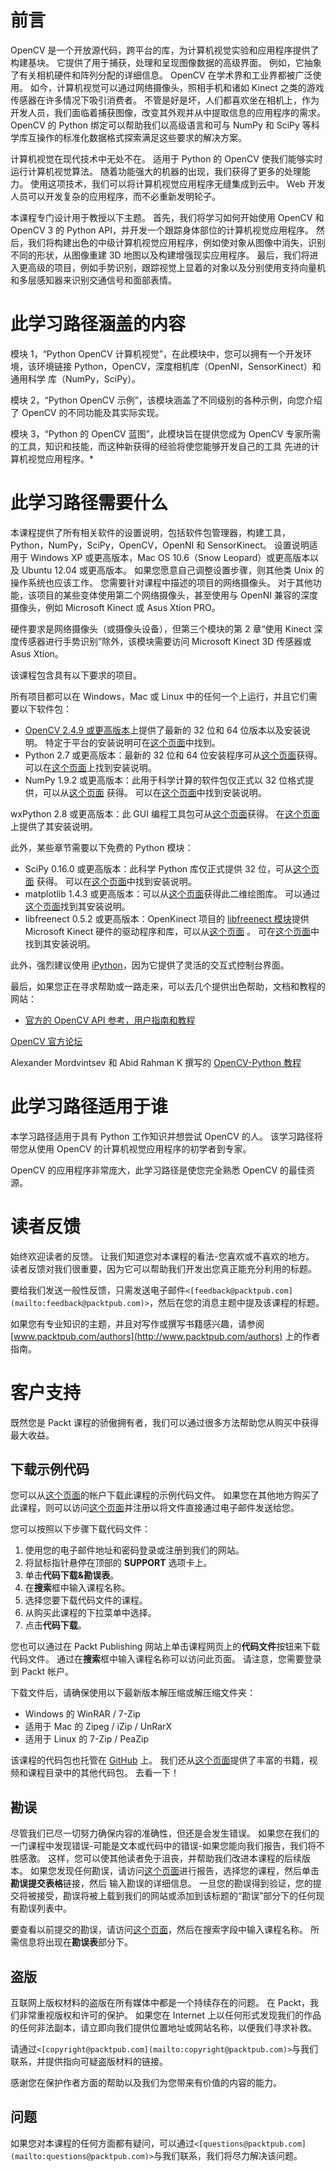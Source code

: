 # 前言

OpenCV 是一个开放源代码，跨平台的库，为计算机视觉实验和应用程序提供了构建基块。 它提供了用于捕获，处理和呈现图像数据的高级界面。 例如，它抽象了有关相机硬件和阵列分配的详细信息。 OpenCV 在学术界和工业界都被广泛使用。 如今，计算机视觉可以通过网络摄像头，照相手机和诸如 Kinect 之类的游戏传感器在许多情况下吸引消费者。 不管是好是坏，人们都喜欢坐在相机上，作为开发人员，我们面临着捕获图像，改变其外观并从中提取信息的应用程序的需求。 OpenCV 的 Python 绑定可以帮助我们以高级语言和可与 NumPy 和 SciPy 等科学库互操作的标准化数据格式探索满足这些要求的解决方案。

计算机视觉在现代技术中无处不在。 适用于 Python 的 OpenCV 使我们能够实时运行计算机视觉算法。 随着功能强大的机器的出现，我们获得了更多的处理能力。 使用这项技术，我们可以将计算机视觉应用程序无缝集成到云中。 Web 开发人员可以开发复杂的应用程序，而不必重新发明轮子。

本课程专门设计用于教授以下主题。 首先，我们将学习如何开始使用 OpenCV 和 OpenCV 3 的 Python API，并开发一个跟踪身体部位的计算机视觉应用程序。 然后，我们将构建出色的中级计算机视觉应用程序，例如使对象从图像中消失，识别不同的形状，从图像重建 3D 地图以及构建增强现实应用程序。 最后，我们将进入更高级的项目，例如手势识别，跟踪视觉上显着的对象以及分别使用支持向量机和多层感知器来识别交通信号和面部表情。

# 此学习路径涵盖的内容

模块 1，“Python  OpenCV 计算机视觉”，在此模块中，您可以拥有一个开发环境，该环境链接 Python，OpenCV，深度相机库（OpenNI，SensorKinect）和通用科学 库（NumPy，SciPy）。

模块 2，“Python OpenCV 示例”，该模块涵盖了不同级别的各种示例，向您介绍了 OpenCV 的不同功能及其实际实现。

模块 3，“Python 的 OpenCV 蓝图”，此模块旨在提供您成为 OpenCV 专家所需的工具，知识和技能，而这种新获得的经验将使您能够开发自己的工具 先进的计算机视觉应用程序。*

# 此学习路径需要什么

本课程提供了所有相关软件的设置说明，包括软件包管理器，构建工具，Python，NumPy，SciPy，OpenCV，OpenNI 和 SensorKinect。 设置说明适用于 Windows XP 或更高版本，Mac OS 10.6（Snow Leopard）或更高版本以及 Ubuntu 12.04 或更高版本。 如果您愿意自己调整设置步骤，则其他类 Unix 的操作系统也应该工作。 您需要针对课程中描述的项目的网络摄像头。 对于其他功能，该项目的某些变体使用第二个网络摄像头，甚至使用与 OpenNI 兼容的深度摄像头，例如 Microsoft Kinect 或 Asus Xtion PRO。

硬件要求是网络摄像头（或摄像头设备），但第三个模块的第 2 章“使用 Kinect 深度传感器进行手势识别”除外，该模块需要访问 Microsoft Kinect 3D 传感器或 Asus Xtion。

该课程包含具有以下要求的项目。

所有项目都可以在 Windows，Mac 或 Linux 中的任何一个上运行，并且它们需要以下软件包：

*   [OpenCV 2.4.9 或更高版本](http://opencv.org/downloads.html)上提供了最新的 32 位和 64 位版本以及安装说明。 特定于平台的安装说明可在[这个页面](http://docs.opencv.org/doc/tutorials/introduction/table_of_content_introduction/table_of_content_introduction.html)中找到。
*   Python 2.7 或更高版本：最新的 32 位和 64 位安装程序可从[这个页面](https://www.python.org/downloads)获得。 可以在[这个页面](https://wiki.python.org/moin/BeginnersGuide/Download)上找到安装说明。
*   NumPy 1.9.2 或更高版本：此用于科学计算的软件包仅正式以 32 位格式提供，可以从[这个页面](http://www.scipy.org/scipylib/download.html) 获得。 可以在[这个页面](http://www.scipy.org/scipylib/building/index.html#building)中找到安装说明。

wxPython 2.8 或更高版本：此 GUI 编程工具包可从[这个页面](http://www.wxpython.org/download.php)获得。 在[这个页面](http://wxpython.org/builddoc.php)上提供了其安装说明。

此外，某些章节需要以下免费的 Python 模块：

*   SciPy 0.16.0 或更高版本：此科学 Python 库仅正式提供 32 位，可从[这个页面](http://www.scipy.org/scipylib/download.html) 获得。 可以在[这个页面](http://www.scipy.org/scipylib/building/index.html#building)中找到安装说明。
*   matplotlib 1.4.3 或更高版本：可以从[这个页面](http://matplotlib.org/downloads.html)获得此二维绘图库。 可以通过[这个页面](http://matplotlib.org/faq/installing_faq.html#how-to-install)找到其安装说明。
*   libfreenect 0.5.2 或更高版本：OpenKinect 项目的 [libfreenect 模块](http://www.openkinect.org)提供 Microsoft Kinect 硬件的驱动程序和库，可以从[这个页面](https://github.com/OpenKinect/libfreenect) 。 可在[这个页面](http://openkinect.org/wiki/Getting_Started)中找到其安装说明。

此外，强烈建议使用 [iPython](http://ipython.org/install.html)，因为它提供了灵活的交互式控制台界面。

最后，如果您正在寻求帮助或一路走来，可以去几个提供出色帮助，文档和教程的网站：

*   [官方的 OpenCV API 参考，用户指南和教程](http://docs.opencv.org)

[OpenCV 官方论坛](http://www.answers.opencv.org/questions)

Alexander Mordvintsev 和 Abid Rahman K 撰写的 [OpenCV-Python 教程](http://opencv-python-tutroals.readthedocs.org/en/latest)

# 此学习路径适用于谁

本学习路径适用于具有 Python 工作知识并想尝试 OpenCV 的人。 该学习路径将带您从使用 OpenCV 的计算机视觉应用程序的初学者到专家。

OpenCV 的应用程序非常庞大，此学习路径是使您完全熟悉 OpenCV 的最佳资源。

# 读者反馈

始终欢迎读者的反馈。 让我们知道您对本课程的看法-您喜欢或不喜欢的地方。 读者反馈对我们很重要，因为它可以帮助我们开发出您真正能充分利用的标题。

要给我们发送一般性反馈，只需发送电子邮件`<[feedback@packtpub.com](mailto:feedback@packtpub.com)>`，然后在您的消息主题中提及该课程的标题。

如果您有专业知识的主题，并且对写作或撰写书籍感兴趣，请参阅 [www.packtpub.com/authors](http://www.packtpub.com/authors) 上的作者指南。

# 客户支持

既然您是 Packt 课程的骄傲拥有者，我们可以通过很多方法帮助您从购买中获得最大收益。

## 下载示例代码

您可以从[这个页面](http://www.packtpub.com)的帐户下载此课程的示例代码文件。 如果您在其他地方购买了此课程，则可以访问[这个页面](http://www.packtpub.com/support)并注册以将文件直接通过电子邮件发送给您。

您可以按照以下步骤下载代码文件：

1.  使用您的电子邮件地址和密码登录或注册到我们的网站。
2.  将鼠标指针悬停在顶部的 **SUPPORT** 选项卡上。
3.  单击**代码下载&勘误表**。
4.  在**搜索**框中输入课程名称。
5.  选择您要下载代码文件的课程。
6.  从购买此课程的下拉菜单中选择。
7.  点击**代码下载**。

您也可以通过在 Packt Publishing 网站上单击课程网页上的**代码文件**按钮来下载代码文件。 通过在**搜索**框中输入课程名称可以访问此页面。 请注意，您需要登录到 Packt 帐户。

下载文件后，请确保使用以下最新版本解压缩或解压缩文件夹：

*   Windows 的 WinRAR / 7-Zip
*   适用于 Mac 的 Zipeg / iZip / UnRarX
*   适用于 Linux 的 7-Zip / PeaZip

该课程的代码包也托管在 [GitHub](https://github.com/PacktPublishing/OpenCV-Computer-Vision-Projects-with-Python) 上。 我们还从[这个页面](https://github.com/PacktPublishing/)提供了丰富的书籍，视频和课程目录中的其他代码包。 去看一下！

## 勘误

尽管我们已尽一切努力确保内容的准确性，但还是会发生错误。 如果您在我们的一门课程中发现错误-可能是文本或代码中的错误-如果您能向我们报告，我们将不胜感激。 这样，您可以使其他读者免于沮丧，并帮助我们改进本课程的后续版本。 如果您发现任何勘误，请访问[这个页面](http://www.packtpub.com/submit-errata)进行报告，选择您的课程，然后单击**勘误提交表格**链接，然后 输入勘误的详细信息。 一旦您的勘误得到验证，您的提交将被接受，勘误将被上载到我们的网站或添加到该标题的“勘误”部分下的任何现有勘误列表中。

要查看以前提交的勘误，请访问[这个页面](https://www.packtpub.com/books/content/support)，然后在搜索字段中输入课程名称。 所需信息将出现在**勘误表**部分下。

## 盗版

互联网上版权材料的盗版在所有媒体中都是一个持续存在的问题。 在 Packt，我们非常重视版权和许可的保护。 如果您在 Internet 上以任何形式发现我们的作品的任何非法副本，请立即向我们提供位置地址或网站名称，以便我们寻求补救。

请通过`<[copyright@packtpub.com](mailto:copyright@packtpub.com)>`与我们联系，并提供指向可疑盗版材料的链接。

感谢您在保护作者方面的帮助以及我们为您带来有价值的内容的能力。

## 问题

如果您对本课程的任何方面都有疑问，可以通过`<[questions@packtpub.com](mailto:questions@packtpub.com)>`与我们联系，我们将尽力解决该问题。